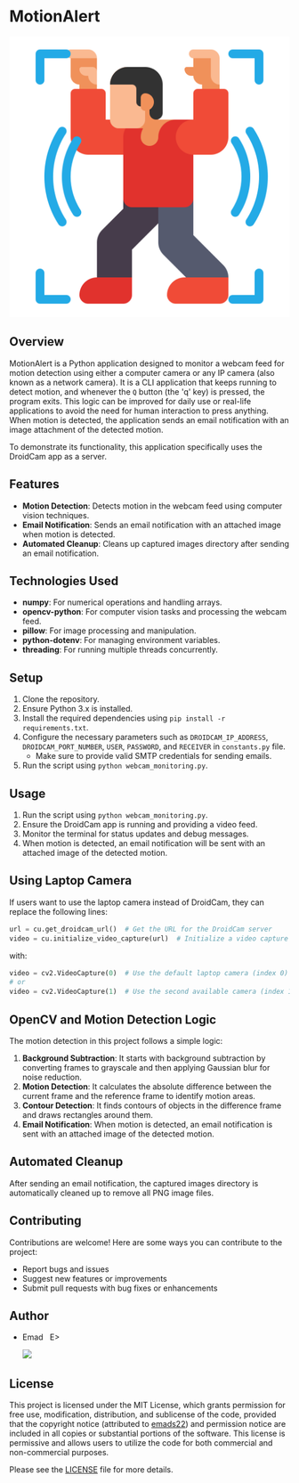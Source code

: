 # MotionAlert

![MotionAlert_logo](./assets/images/MotionAlert_logo.png)

## Overview
MotionAlert is a Python application designed to monitor a webcam feed for motion detection using either a computer camera or any IP camera (also known as a network camera). It is a CLI application that keeps running to detect motion, and whenever the `Q` button (the 'q' key) is pressed, the program exits. This logic can be improved for daily use or real-life applications to avoid the need for human interaction to press anything. When motion is detected, the application sends an email notification with an image attachment of the detected motion.

To demonstrate its functionality, this application specifically uses the DroidCam app as a server.

## Features
- **Motion Detection**: Detects motion in the webcam feed using computer vision techniques.
- **Email Notification**: Sends an email notification with an attached image when motion is detected.
- **Automated Cleanup**: Cleans up captured images directory after sending an email notification.

## Technologies Used
- **numpy**: For numerical operations and handling arrays.
- **opencv-python**: For computer vision tasks and processing the webcam feed.
- **pillow**: For image processing and manipulation.
- **python-dotenv**: For managing environment variables.
- **threading**: For running multiple threads concurrently.

## Setup
1. Clone the repository.
2. Ensure Python 3.x is installed.
3. Install the required dependencies using `pip install -r requirements.txt`.
4. Configure the necessary parameters such as `DROIDCAM_IP_ADDRESS`, `DROIDCAM_PORT_NUMBER`, `USER`, `PASSWORD`, and `RECEIVER` in `constants.py` file.
   - Make sure to provide valid SMTP credentials for sending emails.
5. Run the script using `python webcam_monitoring.py`.

## Usage
1. Run the script using `python webcam_monitoring.py`.
2. Ensure the DroidCam app is running and providing a video feed.
3. Monitor the terminal for status updates and debug messages.
4. When motion is detected, an email notification will be sent with an attached image of the detected motion.

## Using Laptop Camera
If users want to use the laptop camera instead of DroidCam, they can replace the following lines:

```python
url = cu.get_droidcam_url()  # Get the URL for the DroidCam server
video = cu.initialize_video_capture(url)  # Initialize a video capture object with the DroidCam video feed
```

with:

```python
video = cv2.VideoCapture(0)  # Use the default laptop camera (index 0)
# or
video = cv2.VideoCapture(1)  # Use the second available camera (index 1), depending on preference
```

## OpenCV and Motion Detection Logic
The motion detection in this project follows a simple logic:
1. **Background Subtraction**: It starts with background subtraction by converting frames to grayscale and then applying Gaussian blur for noise reduction.
2. **Motion Detection**: It calculates the absolute difference between the current frame and the reference frame to identify motion areas.
3. **Contour Detection**: It finds contours of objects in the difference frame and draws rectangles around them.
4. **Email Notification**: When motion is detected, an email notification is sent with an attached image of the detected motion.

## Automated Cleanup
After sending an email notification, the captured images directory is automatically cleaned up to remove all PNG image files.

## Contributing
Contributions are welcome! Here are some ways you can contribute to the project:
- Report bugs and issues
- Suggest new features or improvements
- Submit pull requests with bug fixes or enhancements

## Author
- Emad &nbsp; E>
  
  [<img src="https://img.shields.io/badge/GitHub-Profile-blue?logo=github" width="150">](https://github.com/emads22)

## License
This project is licensed under the MIT License, which grants permission for free use, modification, distribution, and sublicense of the code, provided that the copyright notice (attributed to [emads22](https://github.com/emads22)) and permission notice are included in all copies or substantial portions of the software. This license is permissive and allows users to utilize the code for both commercial and non-commercial purposes.

Please see the [LICENSE](LICENSE) file for more details.